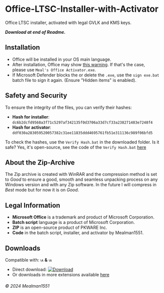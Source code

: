# Office-LTSC-Installer-with-Activator

Office LTSC installer, activated with legal GVLK and KMS keys.

***Download at end of Readme.***

## Installation


- Office will be installed in your OS main language.
- After installation, Office may show [this warning](https://i.ibb.co/ZGLXjxb/Schermafbeelding-2024-08-22-094545.png). If that's the case, please use `Meal's Office Activator.exe`.
- If Microsoft Defender blocks the or delete the `.exe`, use the `sign exe.bat` batch file to sign it again. (Ensure "Hidden items" is enabled).

## Safety and Security

To ensure the integrity of the files, you can verify their hashes:

- **Hash for installer**: `dc6b2dcfd9568a3f71c5297af342135f0d3706a33d7cf33a238271483e7248f4`
- **Hash for activator**: `ddf030a283059520057382c31ee11835ddd4695761fb51e311136c989f06bfd5`

To check the hashes, use the `Verify Hash.bat` in the downloaded folder.
Is it safe? Yes, it's open-source, see the code of the `Verify Hash.bat` [here](https://gist.github.com/Mealman1551/8495c117a79b35cf6aadf20130fef9a3)

## About the Zip-Archive

The Zip archive is created with WinRAR and the compression method is set to _Good_ to ensure a good, smooth and seamless unpacking process on any Windows version and with any Zip software. In the future I will compress in _Best_ mode but for now it is on _Good_.

## Legal Information

- **Microsoft Office** is a trademark and product of Microsoft Corporation.
- **Batch script** language is a product of Microsoft Corporation.
- **ZIP** is an open-source product of PKWARE Inc.
- **Code** in the batch script, installer, and activator by Mealman1551.

## Downloads
Compatible with: <img src="https://upload.wikimedia.org/wikipedia/commons/thumb/2/2b/Windows_logo_2012-Black.svg/480px-Windows_logo_2012-Black.svg.png" alt="Windows 10" width="10"/> **&** <img src="https://upload.wikimedia.org/wikipedia/commons/thumb/c/c4/Windows_logo_-_2021_%28Black%29.svg/480px-Windows_logo_-_2021_%28Black%29.svg.png" alt="Windows 11" width="10"/> 

- Direct download: [![Download](https://img.shields.io/badge/Download%20Office%20LTSC%202021%20ProPlus-purple?style=plastic)](https://github.com/Mealman1551/Office-LTSC-Installer/raw/main/Microsoft%20Office%202021%20ProPlus.zip)
- Or downloads in more extensions available [here](https://github.com/Mealman1551/Office-LTSC-Other-Mirrors/blob/main/README.md)

###### © 2024 Mealman1551

